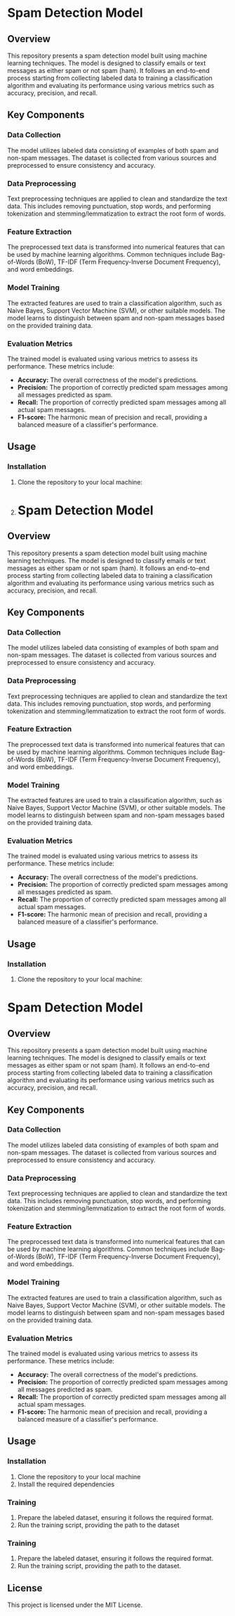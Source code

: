 # Spam Detection Model

## Overview
This repository presents a spam detection model built using machine learning techniques. The model is designed to classify emails or text messages as either spam or not spam (ham). It follows an end-to-end process starting from collecting labeled data to training a classification algorithm and evaluating its performance using various metrics such as accuracy, precision, and recall.

## Key Components

### Data Collection
The model utilizes labeled data consisting of examples of both spam and non-spam messages. The dataset is collected from various sources and preprocessed to ensure consistency and accuracy.

### Data Preprocessing
Text preprocessing techniques are applied to clean and standardize the text data. This includes removing punctuation, stop words, and performing tokenization and stemming/lemmatization to extract the root form of words.

### Feature Extraction
The preprocessed text data is transformed into numerical features that can be used by machine learning algorithms. Common techniques include Bag-of-Words (BoW), TF-IDF (Term Frequency-Inverse Document Frequency), and word embeddings.

### Model Training
The extracted features are used to train a classification algorithm, such as Naive Bayes, Support Vector Machine (SVM), or other suitable models. The model learns to distinguish between spam and non-spam messages based on the provided training data.

### Evaluation Metrics
The trained model is evaluated using various metrics to assess its performance. These metrics include:
- **Accuracy:** The overall correctness of the model's predictions.
- **Precision:** The proportion of correctly predicted spam messages among all messages predicted as spam.
- **Recall:** The proportion of correctly predicted spam messages among all actual spam messages.
- **F1-score:** The harmonic mean of precision and recall, providing a balanced measure of a classifier's performance.

## Usage

### Installation
1. Clone the repository to your local machine:
2. # Spam Detection Model

## Overview
This repository presents a spam detection model built using machine learning techniques. The model is designed to classify emails or text messages as either spam or not spam (ham). It follows an end-to-end process starting from collecting labeled data to training a classification algorithm and evaluating its performance using various metrics such as accuracy, precision, and recall.

## Key Components

### Data Collection
The model utilizes labeled data consisting of examples of both spam and non-spam messages. The dataset is collected from various sources and preprocessed to ensure consistency and accuracy.

### Data Preprocessing
Text preprocessing techniques are applied to clean and standardize the text data. This includes removing punctuation, stop words, and performing tokenization and stemming/lemmatization to extract the root form of words.

### Feature Extraction
The preprocessed text data is transformed into numerical features that can be used by machine learning algorithms. Common techniques include Bag-of-Words (BoW), TF-IDF (Term Frequency-Inverse Document Frequency), and word embeddings.

### Model Training
The extracted features are used to train a classification algorithm, such as Naive Bayes, Support Vector Machine (SVM), or other suitable models. The model learns to distinguish between spam and non-spam messages based on the provided training data.

### Evaluation Metrics
The trained model is evaluated using various metrics to assess its performance. These metrics include:
- **Accuracy:** The overall correctness of the model's predictions.
- **Precision:** The proportion of correctly predicted spam messages among all messages predicted as spam.
- **Recall:** The proportion of correctly predicted spam messages among all actual spam messages.
- **F1-score:** The harmonic mean of precision and recall, providing a balanced measure of a classifier's performance.

## Usage

### Installation
1. Clone the repository to your local machine:
# Spam Detection Model

## Overview
This repository presents a spam detection model built using machine learning techniques. The model is designed to classify emails or text messages as either spam or not spam (ham). It follows an end-to-end process starting from collecting labeled data to training a classification algorithm and evaluating its performance using various metrics such as accuracy, precision, and recall.

## Key Components

### Data Collection
The model utilizes labeled data consisting of examples of both spam and non-spam messages. The dataset is collected from various sources and preprocessed to ensure consistency and accuracy.

### Data Preprocessing
Text preprocessing techniques are applied to clean and standardize the text data. This includes removing punctuation, stop words, and performing tokenization and stemming/lemmatization to extract the root form of words.

### Feature Extraction
The preprocessed text data is transformed into numerical features that can be used by machine learning algorithms. Common techniques include Bag-of-Words (BoW), TF-IDF (Term Frequency-Inverse Document Frequency), and word embeddings.

### Model Training
The extracted features are used to train a classification algorithm, such as Naive Bayes, Support Vector Machine (SVM), or other suitable models. The model learns to distinguish between spam and non-spam messages based on the provided training data.

### Evaluation Metrics
The trained model is evaluated using various metrics to assess its performance. These metrics include:
- **Accuracy:** The overall correctness of the model's predictions.
- **Precision:** The proportion of correctly predicted spam messages among all messages predicted as spam.
- **Recall:** The proportion of correctly predicted spam messages among all actual spam messages.
- **F1-score:** The harmonic mean of precision and recall, providing a balanced measure of a classifier's performance.

## Usage

### Installation
1. Clone the repository to your local machine
2. Install the required dependencies

### Training
1. Prepare the labeled dataset, ensuring it follows the required format.
2. Run the training script, providing the path to the dataset

### Training
1. Prepare the labeled dataset, ensuring it follows the required format.
2. Run the training script, providing the path to the dataset.

## License
This project is licensed under the MIT License.



